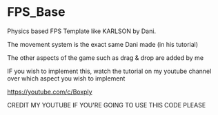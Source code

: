 # FPS_Base
Physics based FPS Template like KARLSON by Dani. 

The movement system is the exact same Dani made (in his tutorial)

The other aspects of the game such as drag & drop are added by me

IF you wish to implement this, watch the tutorial on my youtube channel over which aspect you wish to implement

https://youtube.com/c/Boxply

CREDIT MY YOUTUBE IF YOU'RE GOING TO USE THIS CODE PLEASE

